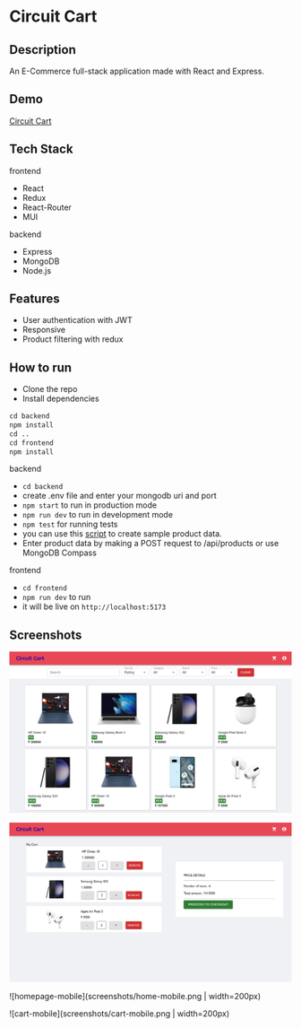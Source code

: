 # Circuit Cart

## Description

An E-Commerce full-stack application made with React and Express.

## Demo

[Circuit Cart](https://circuit-cart.onrender.com/)

## Tech Stack

frontend

- React
- Redux
- React-Router
- MUI

backend

- Express
- MongoDB
- Node.js

## Features

- User authentication with JWT
- Responsive
- Product filtering with redux

## How to run

- Clone the repo
- Install dependencies

```#!/bin/bash
cd backend
npm install
cd ..
cd frontend
npm install
```

backend

- `cd backend`
- create .env file and enter your mongodb uri and port
- `npm start` to run in production mode
- `npm run dev` to run in development mode
- `npm test` for running tests
- you can use this [script](https://github.com/naseefmw/fake_products_data) to create sample product data.
- Enter product data by making a POST request to /api/products or use MongoDB Compass

frontend

- `cd frontend`
- `npm run dev` to run
- it will be live on `http://localhost:5173`

## Screenshots

![homepage](screenshots/homepage.png)

![cart](screenshots/cart.png)

![homepage-mobile](screenshots/home-mobile.png | width=200px)

![cart-mobile](screenshots/cart-mobile.png | width=200px)
